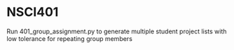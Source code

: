 # NSCI401
Run 401_group_assignment.py to generate multiple student project lists with low tolerance for repeating group members
